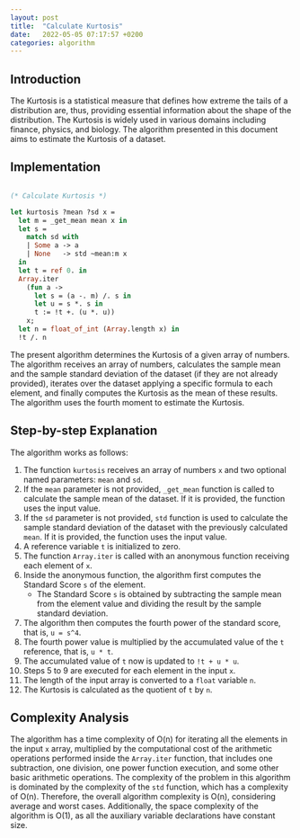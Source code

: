 ```yaml
---
layout: post
title:  "Calculate Kurtosis"
date:   2022-05-05 07:17:57 +0200
categories: algorithm
---
```


## Introduction
The Kurtosis is a statistical measure that defines how extreme the tails of a distribution are, thus, providing essential information about the shape of the distribution. The Kurtosis is widely used in various domains including finance, physics, and biology. The algorithm presented in this document aims to estimate the Kurtosis of a dataset.

## Implementation

```ocaml

(* Calculate Kurtosis *)

let kurtosis ?mean ?sd x =
  let m = _get_mean mean x in
  let s =
    match sd with
    | Some a -> a
    | None   -> std ~mean:m x
  in
  let t = ref 0. in
  Array.iter
    (fun a ->
      let s = (a -. m) /. s in
      let u = s *. s in
      t := !t +. (u *. u))
    x;
  let n = float_of_int (Array.length x) in
  !t /. n

```

The present algorithm determines the Kurtosis of a given array of numbers. The algorithm receives an array of numbers, calculates the sample mean and the sample standard deviation of the dataset (if they are not already provided), iterates over the dataset applying a specific formula to each element, and finally computes the Kurtosis as the mean of these results. The algorithm uses the fourth moment to estimate the Kurtosis.

## Step-by-step Explanation
The algorithm works as follows:
1. The function `kurtosis` receives an array of numbers `x` and two optional named parameters: `mean` and `sd`.
2. If the `mean` parameter is not provided, `_get_mean` function is called to calculate the sample mean of the dataset. If it is provided, the function uses the input value. 
3. If the `sd` parameter is not provided, `std` function is used to calculate the sample standard deviation of the dataset with the previously calculated `mean`. If it is provided, the function uses the input value.
4. A reference variable `t` is initialized to zero.
5. The function `Array.iter` is called with an anonymous function receiving each element of `x`.
6. Inside the anonymous function, the algorithm first computes the Standard Score `s` of the element.
   - The Standard Score `s` is obtained by subtracting the sample mean from the element value and dividing the result by the sample standard deviation.
7. The algorithm then computes the fourth power of the standard score, that is, `u = s^4`.
8. The fourth power value is multiplied by the accumulated value of the `t` reference, that is, `u * t`.
9. The accumulated value of `t` now is updated to `!t + u * u`.
10. Steps 5 to 9 are executed for each element in the input `x`.
10. The length of the input array is converted to a `float` variable `n`.
11. The Kurtosis is calculated as the quotient of `t` by `n`.

## Complexity Analysis
The algorithm has a time complexity of O(n) for iterating all the elements in the input `x` array, multiplied by the computational cost of the arithmetic operations performed inside the `Array.iter` function, that includes one subtraction, one division, one power function execution, and some other basic arithmetic operations. The complexity of the problem in this algorithm is dominated by the complexity of the `std` function, which has a complexity of O(n). Therefore, the overall algorithm complexity is O(n), considering average and worst cases. Additionally, the space complexity of the algorithm is O(1), as all the auxiliary variable declarations have constant size.